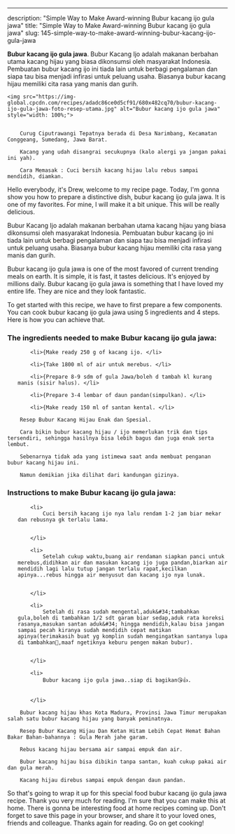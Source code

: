 ---
description: "Simple Way to Make Award-winning Bubur kacang ijo gula jawa"
title: "Simple Way to Make Award-winning Bubur kacang ijo gula jawa"
slug: 145-simple-way-to-make-award-winning-bubur-kacang-ijo-gula-jawa

<p>
	<strong>Bubur kacang ijo gula jawa</strong>. 
	Bubur Kacang Ijo adalah makanan berbahan utama kacang hijau yang biasa dikonsumsi oleh masyarakat Indonesia. Pembuatan bubur kacang ijo ini tiada lain untuk berbagi pengalaman dan siapa tau bisa menjadi infirasi untuk peluang usaha. Biasanya bubur kacang hijau memiliki cita rasa yang manis dan gurih.
</p>
<p>
	
	<img src="https://img-global.cpcdn.com/recipes/adadc86ce0d5cf91/680x482cq70/bubur-kacang-ijo-gula-jawa-foto-resep-utama.jpg" alt="Bubur kacang ijo gula jawa" style="width: 100%;">
	
	
		Curug Ciputrawangi Tepatnya berada di Desa Narimbang, Kecamatan Conggeang, Sumedang, Jawa Barat.
	
		Kacang yang udah disangrai secukupnya (kalo alergi ya jangan pakai ini yah).
	
		Cara Memasak : Cuci bersih kacang hijau lalu rebus sampai mendidih, diamkan.
	
</p>
<p>
	Hello everybody, it's Drew, welcome to my recipe page. Today, I'm gonna show you how to prepare a distinctive dish, bubur kacang ijo gula jawa. It is one of my favorites. For mine, I will make it a bit unique. This will be really delicious.
</p>
	
<p>
	Bubur Kacang Ijo adalah makanan berbahan utama kacang hijau yang biasa dikonsumsi oleh masyarakat Indonesia. Pembuatan bubur kacang ijo ini tiada lain untuk berbagi pengalaman dan siapa tau bisa menjadi infirasi untuk peluang usaha. Biasanya bubur kacang hijau memiliki cita rasa yang manis dan gurih.
</p>
<p>
	Bubur kacang ijo gula jawa is one of the most favored of current trending meals on earth. It is simple, it is fast, it tastes delicious. It's enjoyed by millions daily. Bubur kacang ijo gula jawa is something that I have loved my entire life. They are nice and they look fantastic.
</p>

<p>
To get started with this recipe, we have to first prepare a few components. You can cook bubur kacang ijo gula jawa using 5 ingredients and 4 steps. Here is how you can achieve that.
</p>

<h3>The ingredients needed to make Bubur kacang ijo gula jawa:</h3>

<ol>
	
		<li>{Make ready 250 g of kacang ijo. </li>
	
		<li>{Take 1800 ml of air untuk merebus. </li>
	
		<li>{Prepare 8-9 sdm of gula Jawa/boleh d tambah kl kurang manis (sisir halus). </li>
	
		<li>{Prepare 3-4 lembar of daun pandan(simpulkan). </li>
	
		<li>{Make ready 150 ml of santan kental. </li>
	
</ol>
<p>
	
		Resep Bubur Kacang Hijau Enak dan Spesial.
	
		Cara bikin bubur kacang hijau / ijo memerlukan trik dan tips tersendiri, sehingga hasilnya bisa lebih bagus dan juga enak serta lembut.
	
		Sebenarnya tidak ada yang istimewa saat anda membuat penganan bubur kacang hijau ini.
	
		Namun demikian jika dilihat dari kandungan gizinya.
	
</p>

<h3>Instructions to make Bubur kacang ijo gula jawa:</h3>

<ol>
	
		<li>
			Cuci bersih kacang ijo nya lalu rendam 1-2 jam biar mekar dan rebusnya gk terlalu lama.
			
			
		</li>
	
		<li>
			Setelah cukup waktu,buang air rendaman siapkan panci untuk merebus,didihkan air dan masukan kacang ijo juga pandan,biarkan air mendidih lagi lalu tutup jangan terlalu rapat,kecilkan apinya...rebus hingga air menyusut dan kacang ijo nya lunak.
			
			
		</li>
	
		<li>
			Setelah di rasa sudah mengental,aduk&#34;tambahkan gula,boleh di tambahkan 1/2 sdt garam biar sedap,aduk rata koreksi rasanya,masukan santan aduk&#34; hingga mendidih,kalau bisa jangan sampai pecah kiranya sudah mendidih cepat matikan apinya(terimakasih buat yg komplin sudah mengingatkan santanya lupa di tambahkan🤣,maaf ngetiknya keburu pengen makan bubur).
			
			
		</li>
	
		<li>
			Bubur kacang ijo gula jawa..siap di bagikan😘👍.
			
			
		</li>
	
</ol>

<p>
	
		Bubur kacang hijau khas Kota Madura, Provinsi Jawa Timur merupakan salah satu bubur kacang hijau yang banyak peminatnya.
	
		Resep Bubur Kacang Hijau Dan Ketan Hitam Lebih Cepat Hemat Bahan Bakar Bahan-bahannya : Gula Merah jahe garam.
	
		Rebus kacang hijau bersama air sampai empuk dan air.
	
		Bubur kacang hijau bisa dibikin tanpa santan, kuah cukup pakai air dan gula merah.
	
		Kacang hijau direbus sampai empuk dengan daun pandan.
	
</p>

<p>
	So that's going to wrap it up for this special food bubur kacang ijo gula jawa recipe. Thank you very much for reading. I'm sure that you can make this at home. There is gonna be interesting food at home recipes coming up. Don't forget to save this page in your browser, and share it to your loved ones, friends and colleague. Thanks again for reading. Go on get cooking!
</p>
